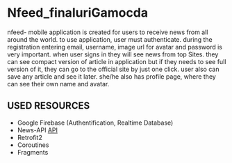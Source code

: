 # Nfeed_finaluriGamocda


nfeed- mobile application is created for users to receive news from all around the world. to use application, user must  authenticate. during the registration entering email, username, image url for avatar and password is very important. when user signs in they will see news from top Sites.  they can see compact version of article in application but if they   needs to see full version of it, they can go to the  official site by just one click. user also can save any article and see it later. she/he also has profile page, where they  can see their own name and avatar.




## __USED RESOURCES__ 

- Google Firebase (Authentification, Realtime Database)
- News-API [API](https://newsapi.org/)
- Retrofit2
- Coroutines
- Fragments
